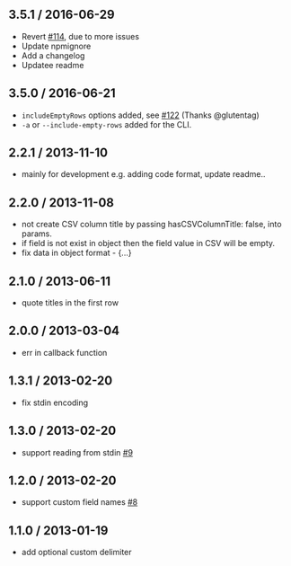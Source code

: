 ## 3.5.1 / 2016-06-29

  * Revert [#114](https://github.com/zemirco/json2csv/pull/114), due to more issues
  * Update npmignore
  * Add a changelog
  * Updatee readme

## 3.5.0 / 2016-06-21

  * `includeEmptyRows` options added, see [#122](https://github.com/zemirco/json2csv/pull/122) (Thanks @glutentag)
  * `-a` or `--include-empty-rows` added for the CLI.

## 2.2.1 / 2013-11-10

  * mainly for development e.g. adding code format, update readme..

## 2.2.0 / 2013-11-08

  * not create CSV column title by passing hasCSVColumnTitle: false, into params.
  * if field is not exist in object then the field value in CSV will be empty.
  * fix data in object format - {...}

## 2.1.0 / 2013-06-11

  * quote titles in the first row

## 2.0.0 / 2013-03-04

  * err in callback function

## 1.3.1 / 2013-02-20

  * fix stdin encoding

## 1.3.0 / 2013-02-20

  * support reading from stdin [#9](https://github.com/zeMirco/json2csv/pull/9)

## 1.2.0 / 2013-02-20

  * support custom field names [#8](https://github.com/zeMirco/json2csv/pull/8)

## 1.1.0 / 2013-01-19

  * add optional custom delimiter
